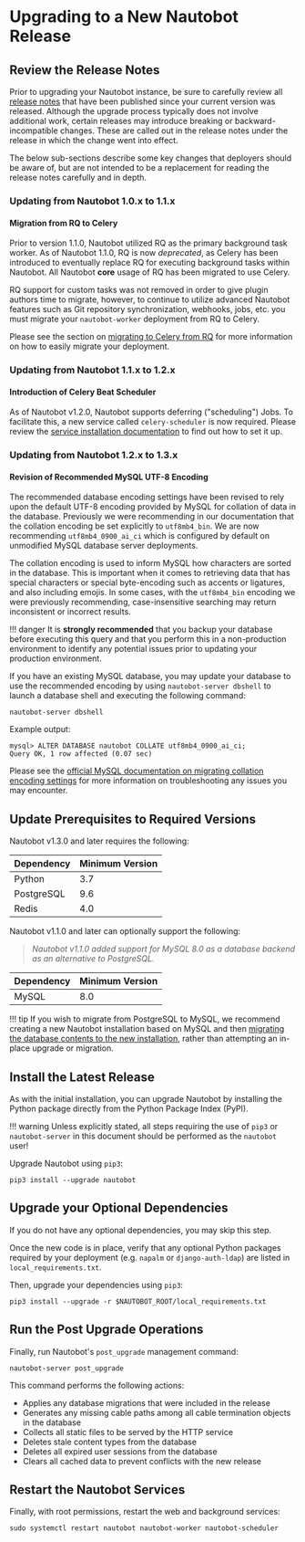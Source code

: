 # Upgrading to a New Nautobot Release

## Review the Release Notes

Prior to upgrading your Nautobot instance, be sure to carefully review all [release notes](../release-notes/index.md) that
have been published since your current version was released. Although the upgrade process typically does not involve
additional work, certain releases may introduce breaking or backward-incompatible changes. These are called out in the
release notes under the release in which the change went into effect.

The below sub-sections describe some key changes that deployers should be aware of, but are not intended to be a replacement for reading the release notes carefully and in depth.

### Updating from Nautobot 1.0.x to 1.1.x

#### Migration from RQ to Celery

Prior to version 1.1.0, Nautobot utilized RQ as the primary background task worker. As of Nautobot 1.1.0, RQ is now _deprecated_, as Celery has been introduced to eventually replace RQ for executing background tasks within Nautobot. All Nautobot **core** usage of RQ has been migrated to use Celery.

RQ support for custom tasks was not removed in order to give plugin authors time to migrate, however, to continue to utilize advanced Nautobot features such as Git repository synchronization, webhooks, jobs, etc. you must migrate your `nautobot-worker` deployment from RQ to Celery.

Please see the section on [migrating to Celery from RQ](./services.md#migrating-to-celery-from-rq) for more information on how to easily migrate your deployment.

### Updating from Nautobot 1.1.x to 1.2.x

#### Introduction of Celery Beat Scheduler

As of Nautobot v1.2.0, Nautobot supports deferring ("scheduling") Jobs. To facilitate this, a new service called `celery-scheduler` is now required. Please review the [service installation documentation](./services.md#celery-beat-scheduler) to find out how to set it up.

### Updating from Nautobot 1.2.x to 1.3.x

#### Revision of Recommended MySQL UTF-8 Encoding

The recommended database encoding settings have been revised to rely upon the default UTF-8 encoding provided by MySQL for collation of data in the database. Previously we were recommending in our documentation that the collation encoding be set explicitly to `utf8mb4_bin`. We are now recommending `utf8mb4_0900_ai_ci` which is configured by default on unmodified MySQL database server deployments.

The collation encoding is used to inform MySQL how characters are sorted in the database. This is important when it comes to retrieving data that has special characters or special byte-encoding such as accents or ligatures, and also including emojis. In some cases, with the `utf8mb4_bin` encoding we were previously recommending, case-insensitive searching may return inconsistent or incorrect results.

!!! danger
It is **strongly recommended** that you backup your database before executing this query and that you perform this in a non-production environment to identify any potential issues prior to updating your production environment.

If you have an existing MySQL database, you may update your database to use the recommended encoding by using `nautobot-server dbshell` to launch a database shell and executing the following command:

```no-highlight
nautobot-server dbshell
```

Example output:

```no-highlight
mysql> ALTER DATABASE nautobot COLLATE utf8mb4_0900_ai_ci;
Query OK, 1 row affected (0.07 sec)
```

Please see the [official MySQL documentation on migrating collation encoding settings](https://dev.mysql.com/blog-archive/mysql-8-0-collations-migrating-from-older-collations/) for more information on troubleshooting any issues you may encounter.

## Update Prerequisites to Required Versions

Nautobot v1.3.0 and later requires the following:

| Dependency | Minimum Version |
| ---------- | --------------- |
| Python     | 3.7             |
| PostgreSQL | 9.6             |
| Redis      | 4.0             |

Nautobot v1.1.0 and later can optionally support the following:

> _Nautobot v1.1.0 added support for MySQL 8.0 as a database backend as an alternative to PostgreSQL._

| Dependency | Minimum Version |
| ---------- | --------------- |
| MySQL      | 8.0             |

!!! tip
If you wish to migrate from PostgreSQL to MySQL, we recommend creating a new Nautobot installation based on MySQL and then [migrating the database contents to the new installation](./migrating-from-postgresql.md), rather than attempting an in-place upgrade or migration.

## Install the Latest Release

As with the initial installation, you can upgrade Nautobot by installing the Python package directly from the Python Package Index (PyPI).

!!! warning
Unless explicitly stated, all steps requiring the use of `pip3` or `nautobot-server` in this document should be performed as the `nautobot` user!

Upgrade Nautobot using `pip3`:

```no-highlight
pip3 install --upgrade nautobot
```

## Upgrade your Optional Dependencies

If you do not have any optional dependencies, you may skip this step.

Once the new code is in place, verify that any optional Python packages required by your deployment (e.g. `napalm` or
`django-auth-ldap`) are listed in `local_requirements.txt`.

Then, upgrade your dependencies using `pip3`:

```no-highlight
pip3 install --upgrade -r $NAUTOBOT_ROOT/local_requirements.txt
```

## Run the Post Upgrade Operations

Finally, run Nautobot's `post_upgrade` management command:

```no-highlight
nautobot-server post_upgrade
```

This command performs the following actions:

- Applies any database migrations that were included in the release
- Generates any missing cable paths among all cable termination objects in the database
- Collects all static files to be served by the HTTP service
- Deletes stale content types from the database
- Deletes all expired user sessions from the database
- Clears all cached data to prevent conflicts with the new release

## Restart the Nautobot Services

Finally, with root permissions, restart the web and background services:

```no-highlight
sudo systemctl restart nautobot nautobot-worker nautobot-scheduler
```
